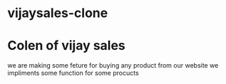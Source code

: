 # vijaysales-clone
<h1>Colen of vijay sales</h1>

<p> we are making some feture for buying any product from our website we impliments some function for some procucts </p>
